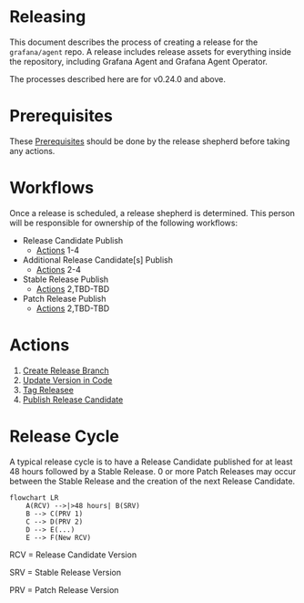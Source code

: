# Releasing

This document describes the process of creating a release for the
`grafana/agent` repo. A release includes release assets for everything inside
the repository, including Grafana Agent and Grafana Agent Operator.

The processes described here are for v0.24.0 and above.

# Prerequisites

These [Prerequisites](./prerequisites.md) should be done by the release shepherd 
before taking any actions.

# Workflows

Once a release is scheduled, a release shepherd is determined. This person will be 
responsible for ownership of the following workflows:

- Release Candidate Publish
  - [Actions] 1-4
- Additional Release Candidate[s] Publish
  - [Actions] 2-4
- Stable Release Publish
  - [Actions] 2,TBD-TBD
- Patch Release Publish
  - [Actions] 2,TBD-TBD

# Actions

1. [Create Release Branch](./create-release-branch.md)
2. [Update Version in Code](./update-version-in-code.md)
3. [Tag Releasee](./tag-release.md)
4. [Publish Release Candidate](./publish-release-candidate.md)

[Actions]: #Actions

# Release Cycle

A typical release cycle is to have a Release Candidate published for at least 48 
hours followed by a Stable Release. 0 or more Patch Releases may occur between the Stable Release
and the creation of the next Release Candidate.

```mermaid
flowchart LR
    A(RCV) -->|>48 hours| B(SRV)
    B --> C(PRV 1)
    C --> D(PRV 2)
    D --> E(...)
    E --> F(New RCV)
```

RCV = Release Candidate Version

SRV = Stable Release Version

PRV = Patch Release Version